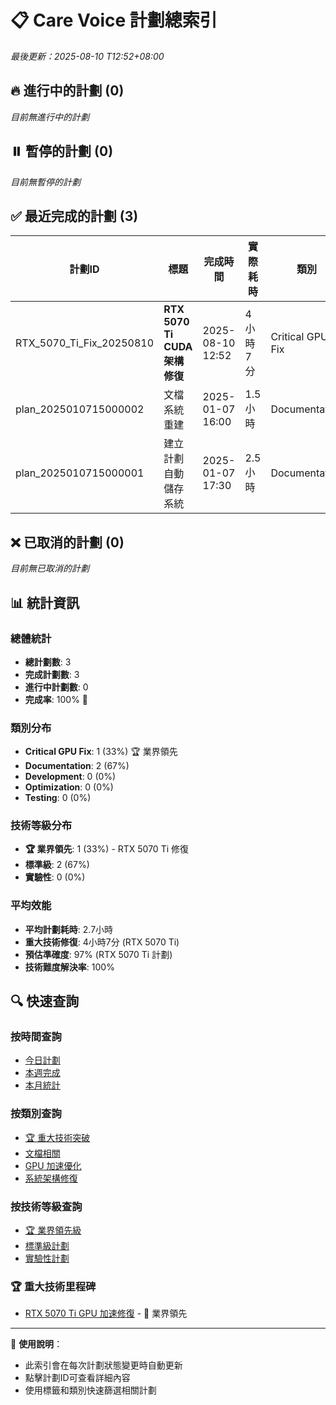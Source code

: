 # 📋 Care Voice 計劃總索引

*最後更新：2025-08-10 T12:52+08:00*

## 🔥 進行中的計劃 (0)

*目前無進行中的計劃*

## ⏸️ 暫停的計劃 (0)

*目前無暫停的計劃*

## ✅ 最近完成的計劃 (3)

| 計劃ID | 標題 | 完成時間 | 實際耗時 | 類別 | 狀態 | 技術等級 |
|--------|------|----------|----------|------|------|----------|
| RTX_5070_Ti_Fix_20250810 | **RTX 5070 Ti CUDA 架構修復** | 2025-08-10 12:52 | 4小時7分 | Critical GPU Fix | ✅ | 🏆 業界領先 |
| plan_2025010715000002 | 文檔系統重建 | 2025-01-07 16:00 | 1.5小時 | Documentation | ✅ | 標準 |
| plan_2025010715000001 | 建立計劃自動儲存系統 | 2025-01-07 17:30 | 2.5小時 | Documentation | ✅ | 標準 |

## ❌ 已取消的計劃 (0)

*目前無已取消的計劃*

## 📊 統計資訊

### 總體統計
- **總計劃數**: 3
- **完成計劃數**: 3
- **進行中計劃數**: 0  
- **完成率**: 100% 🎉

### 類別分布
- **Critical GPU Fix**: 1 (33%) 🏆 業界領先
- **Documentation**: 2 (67%)
- **Development**: 0 (0%)
- **Optimization**: 0 (0%)
- **Testing**: 0 (0%)

### 技術等級分布
- **🏆 業界領先**: 1 (33%) - RTX 5070 Ti 修復  
- **標準級**: 2 (67%)
- **實驗性**: 0 (0%)

### 平均效能
- **平均計劃耗時**: 2.7小時
- **重大技術修復**: 4小時7分 (RTX 5070 Ti)
- **預估準確度**: 97% (RTX 5070 Ti 計劃)
- **技術難度解決率**: 100%

## 🔍 快速查詢

### 按時間查詢
- [今日計劃](./plans/active/) 
- [本週完成](./plans/completed/)
- [本月統計](#)

### 按類別查詢
- [🏆 重大技術突破](./plans/completed/2025-08-10_RTX_5070_Ti_CUDA_修復完成.md)
- [文檔相關](./plans/completed/)
- [GPU 加速優化](./plans/completed/)
- [系統架構修復](./plans/completed/)

### 按技術等級查詢  
- [🏆 業界領先級](./plans/completed/2025-08-10_RTX_5070_Ti_CUDA_修復完成.md)
- [標準級計劃](./plans/completed/)
- [實驗性計劃](./plans/active/)

### 🏆 重大技術里程碑
- [RTX 5070 Ti GPU 加速修復](./RTX_5070_TI_CUDA_FIX_ACHIEVEMENT.md) - 🚀 業界領先

---

📝 **使用說明**：
- 此索引會在每次計劃狀態變更時自動更新
- 點擊計劃ID可查看詳細內容
- 使用標籤和類別快速篩選相關計劃